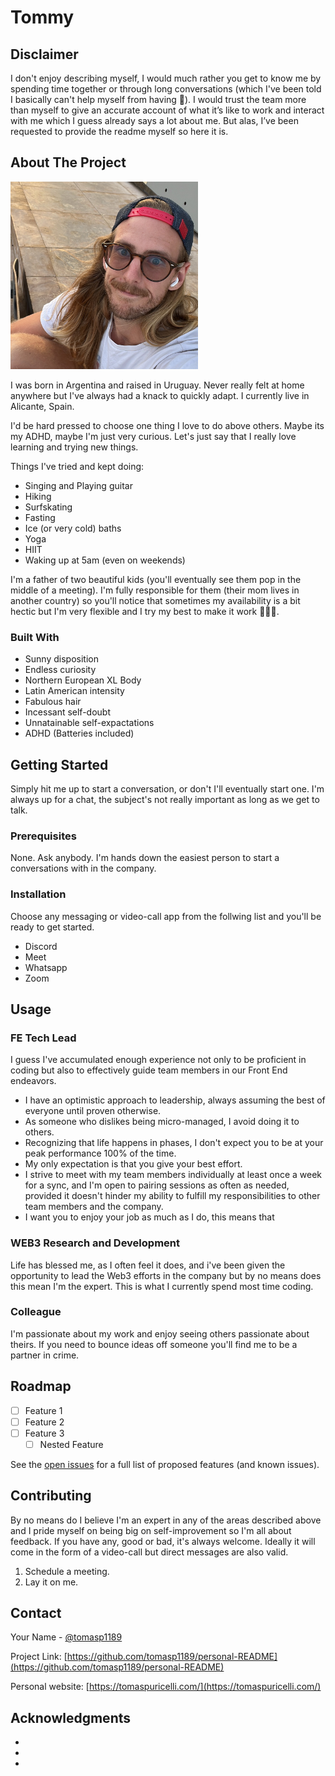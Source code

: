 # Tommy

## Disclaimer

I don't enjoy describing myself, I would much rather you get to know me by spending time together or through long conversations (which I've been told I basically can't help myself from having 🤣). I would trust the team more than myself to give an accurate account of what it’s like to work and interact with me which I guess already says a lot about me. But alas, I’ve been requested to provide the readme myself so here it is.

<!-- ABOUT THE PROJECT -->

## About The Project

<img src="/img/me.jpeg" alt="Me" width="300px">

I was born in Argentina and raised in Uruguay. Never really felt at home anywhere but I've always had a knack to quickly adapt. I currently live in Alicante, Spain.

I'd be hard pressed to choose one thing I love to do above others. Maybe its my ADHD, maybe I'm just very curious. Let's just say that I really love learning and trying new things.

Things I've tried and kept doing:

- Singing and Playing guitar
- Hiking
- Surfskating
- Fasting
- Ice (or very cold) baths
- Yoga
- HIIT
- Waking up at 5am (even on weekends)

I'm a father of two beautiful kids (you'll eventually see them pop in the middle of a meeting). I'm fully responsible for them (their mom lives in another country) so you'll notice that sometimes my availability is a bit hectic but I'm very flexible and I try my best to make it work 👨‍👧‍👦.

### Built With

- Sunny disposition
- Endless curiosity
- Northern European XL Body
- Latin American intensity
- Fabulous hair
- Incessant self-doubt
- Unnatainable self-expactations
- ADHD (Batteries included)

<!-- GETTING STARTED -->

## Getting Started

Simply hit me up to start a conversation, or don't I'll eventually start one. I'm always up for a chat, the subject's not really important as long as we get to talk.

### Prerequisites

None. Ask anybody. I'm hands down the easiest person to start a conversations with in the company.

### Installation

Choose any messaging or video-call app from the follwing list and you'll be ready to get started.

- Discord
- Meet
- Whatsapp
- Zoom

<!-- USAGE EXAMPLES -->

## Usage

### FE Tech Lead

I guess I've accumulated enough experience not only to be proficient in coding but also to effectively guide team members in our Front End endeavors.

- I have an optimistic approach to leadership, always assuming the best of everyone until proven otherwise.
- As someone who dislikes being micro-managed, I avoid doing it to others.
- Recognizing that life happens in phases, I don't expect you to be at your peak performance 100% of the time.
- My only expectation is that you give your best effort.
- I strive to meet with my team members individually at least once a week for a sync, and I'm open to pairing sessions as often as needed, provided it doesn't hinder my ability to fulfill my responsibilities to other team members and the company.
- I want you to enjoy your job as much as I do, this means that 

### WEB3 Research and Development

Life has blessed me, as I often feel it does, and i've been given the opportunity to lead the Web3 efforts in the company but by no means does this mean I'm the expert. This is what I currently spend most time coding.

### Colleague

I'm passionate about my work and enjoy seeing others passionate about theirs. If you need to bounce ideas off someone you'll find me to be a partner in crime.

###

<!-- ROADMAP -->

## Roadmap

- [ ] Feature 1
- [ ] Feature 2
- [ ] Feature 3
  - [ ] Nested Feature

See the [open issues](https://github.com/tomasp1189/repo_name/issues) for a full list of proposed features (and known issues).

<!-- CONTRIBUTING -->

## Contributing

By no means do I believe I'm an expert in any of the areas described above and I pride myself on being big on self-improvement so I'm all about feedback. If you have any, good or bad, it's always welcome. Ideally it will come in the form of a video-call but direct messages are also valid.

1. Schedule a meeting.
2. Lay it on me.

<!-- CONTACT -->

## Contact

Your Name - [@tomasp1189](https://twitter.com/@tomasp1189)

Project Link: [https://github.com/tomasp1189/personal-README](https://github.com/tomasp1189/personal-README)

Personal website: [https://tomaspuricelli.com/](https://tomaspuricelli.com/)

<!-- ACKNOWLEDGMENTS -->

## Acknowledgments

- []()
- []()
- []()
